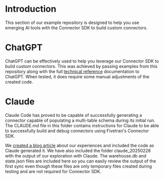 # Introduction
This section of our example repository is designed to help you use emerging AI tools with the Connector SDK to build custom connectors.


# ChatGPT
ChatGPT can be effectively used to help you leverage our Connector SDK to build custom connectors. This was achieved by passing examples from this repository along with the full [technical reference](https://fivetran.com/docs/connector-sdk/technical-reference) documentation to ChatGPT. When tested, it does require some manual adjustments of the created code.

# Claude
Claude Code has proved to be capable of successfully generating a connector capable of populating a multi-table schema during its initial run. The CLAUDE.md file in this folder contains instructions for Claude to be able to successfully build and debug connectors using Fivetran's Connector SDK.

We [created a blog article](https://www.fivetran.com/blog/building-a-fivetran-connector-in-1-hour-with-anthropics-claude-ai) about our experiences and included the code as Claude generated it. We have also included the folder claude_20250228 with the output of our exploration with Claude. The warehouse.db and state.json files are included here so you can easily review the output of the first sync even though these files are only temporary files created during testing and are not required for Connector SDK.